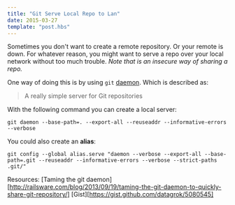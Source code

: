 ```yaml
---
title: "Git Serve Local Repo to Lan"
date: 2015-03-27
template: "post.hbs"
---
```



Sometimes you don't want to create a remote repository. Or your remote is down. For whatever reason, you might want to serve a repo over your local network without too much trouble. *Note that is an insecure way of sharing a repo.*

One way of doing this is by using `git` [daemon][gd]. Which is described as:
>A really simple server for Git repositories


With the following command you can create a local server:
```
git daemon --base-path=. --export-all --reuseaddr --informative-errors --verbose
```

You could also create an **alias**:
```
git config --global alias.serve "daemon --verbose --export-all --base-path=.git --reuseaddr --informative-errors --verbose --strict-paths .git/"
```

Resources:
[Taming the git daemon][http://railsware.com/blog/2013/09/19/taming-the-git-daemon-to-quickly-share-git-repository/]
[Gist][https://gist.github.com/datagrok/5080545]

[gd]: http://git-scm.com/docs/git-daemon
